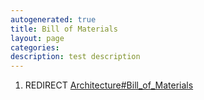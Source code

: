 ```yaml
---
autogenerated: true
title: Bill of Materials
layout: page
categories: 
description: test description
---
```


1.  REDIRECT [Architecture\#Bill\_of\_Materials](Architecture#Bill_of_Materials)
